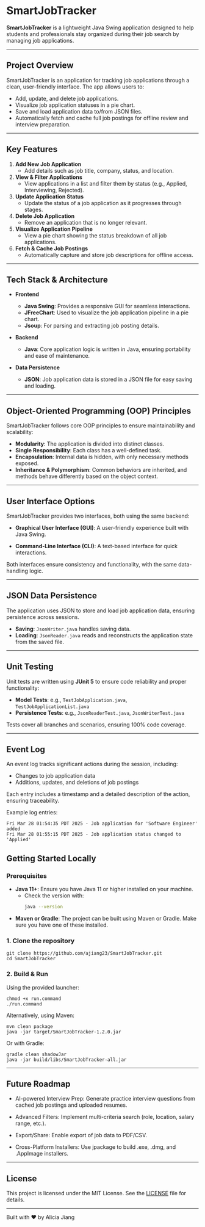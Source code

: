 # SmartJobTracker

**SmartJobTracker** is a lightweight Java Swing application designed to help students and professionals stay organized during their job search by managing job applications.

---

## Project Overview

SmartJobTracker is an application for tracking job applications through a clean, user-friendly interface. The app allows users to:

- Add, update, and delete job applications.
- Visualize job application statuses in a pie chart.
- Save and load application data to/from JSON files.
- Automatically fetch and cache full job postings for offline review and interview preparation.

---

## Key Features

1. **Add New Job Application**
   - Add details such as job title, company, status, and location.
2. **View & Filter Applications**
   - View applications in a list and filter them by status (e.g., Applied, Interviewing, Rejected).
3. **Update Application Status**
   - Update the status of a job application as it progresses through stages.
4. **Delete Job Application**
   - Remove an application that is no longer relevant.
5. **Visualize Application Pipeline**
   - View a pie chart showing the status breakdown of all job applications.
6. **Fetch & Cache Job Postings**
   - Automatically capture and store job descriptions for offline access.

---

## Tech Stack & Architecture

- **Frontend**  
  - **Java Swing**: Provides a responsive GUI for seamless interactions.
  - **JFreeChart**: Used to visualize the job application pipeline in a pie chart.
  - **Jsoup**: For parsing and extracting job posting details.

- **Backend**  
  - **Java**: Core application logic is written in Java, ensuring portability and ease of maintenance.

- **Data Persistence**  
  - **JSON**: Job application data is stored in a JSON file for easy saving and loading.

---
## Object-Oriented Programming (OOP) Principles

SmartJobTracker follows core OOP principles to ensure maintainability and scalability:

- **Modularity**: The application is divided into distinct classes.
- **Single Responsibility**: Each class has a well-defined task.
- **Encapsulation**: Internal data is hidden, with only necessary methods exposed.
- **Inheritance & Polymorphism**: Common behaviors are inherited, and methods behave differently based on the object context.

---

## User Interface Options

SmartJobTracker provides two interfaces, both using the same backend:

- **Graphical User Interface (GUI)**: A user-friendly experience built with Java Swing.  
  
- **Command-Line Interface (CLI)**: A text-based interface for quick interactions.  

Both interfaces ensure consistency and functionality, with the same data-handling logic.

---

## JSON Data Persistence

The application uses JSON to store and load job application data, ensuring persistence across sessions.

- **Saving**: `JsonWriter.java` handles saving data.
- **Loading**: `JsonReader.java` reads and reconstructs the application state from the saved file.

---

## Unit Testing

Unit tests are written using **JUnit 5** to ensure code reliability and proper functionality:

- **Model Tests**: e.g., `TestJobApplication.java`, `TestJobApplicationList.java`
- **Persistence Tests**: e.g., `JsonReaderTest.java`, `JsonWriterTest.java`

Tests cover all branches and scenarios, ensuring 100% code coverage.

---

## Event Log

An event log tracks significant actions during the session, including:

- Changes to job application data
- Additions, updates, and deletions of job postings

Each entry includes a timestamp and a detailed description of the action, ensuring traceability.

Example log entries:
```
Fri Mar 28 01:54:35 PDT 2025 - Job application for 'Software Engineer' added
Fri Mar 28 01:55:15 PDT 2025 - Job application status changed to 'Applied'
```


## Getting Started Locally

### Prerequisites
- **Java 11+**: Ensure you have Java 11 or higher installed on your machine.
  - Check the version with:
    ```bash
    java --version
    ```
- **Maven or Gradle**: The project can be built using Maven or Gradle. Make sure you have one of these installed.

### 1. Clone the repository
```
git clone https://github.com/ajiang23/SmartJobTracker.git
cd SmartJobTracker
```

### 2. Build & Run
Using the provided launcher:
```
chmod +x run.command
./run.command
```
Alternatively, using Maven:
```
mvn clean package  
java -jar target/SmartJobTracker-1.2.0.jar
```
Or with Gradle:
```
gradle clean shadowJar  
java -jar build/libs/SmartJobTracker-all.jar
```
---

## Future Roadmap
- AI-powered Interview Prep:
Generate practice interview questions from cached job postings and uploaded resumes.

- Advanced Filters:
Implement multi-criteria search (role, location, salary range, etc.).

- Export/Share:
Enable export of job data to PDF/CSV.

- Cross-Platform Installers:
Use jpackage to build .exe, .dmg, and .AppImage installers.

---

## License
This project is licensed under the MIT License. See the [LICENSE](LICENSE) file for details.

---

Built with ❤️ by Alicia Jiang
